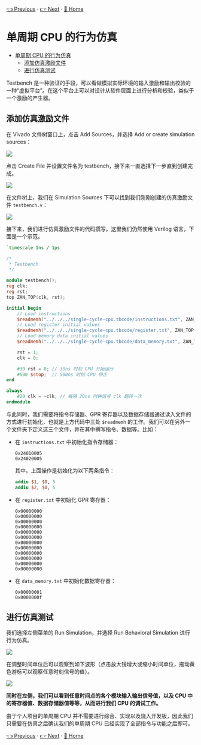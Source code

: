 [👈 Previous](./2-3_Verilog.md) · [👉 Next](../README.md) · [🚩 Home](../README.md)

# 单周期 CPU 的行为仿真

- [单周期 CPU 的行为仿真](#%e5%8d%95%e5%91%a8%e6%9c%9f-cpu-%e7%9a%84%e8%a1%8c%e4%b8%ba%e4%bb%bf%e7%9c%9f)
  - [添加仿真激励文件](#%e6%b7%bb%e5%8a%a0%e4%bb%bf%e7%9c%9f%e6%bf%80%e5%8a%b1%e6%96%87%e4%bb%b6)
  - [进行仿真测试](#%e8%bf%9b%e8%a1%8c%e4%bb%bf%e7%9c%9f%e6%b5%8b%e8%af%95)

Testbench 是一种验证的手段，可以看做模拟实际环境的输入激励和输出校验的一种“虚拟平台”。在这个平台上可以对设计从软件层面上进行分析和校验，类似于一个激励的产生器。

## 添加仿真激励文件

在 Vivado 文件树窗口上，点击 Add Sources，并选择 Add or create simulation sources：

![](https://i.loli.net/2019/09/02/gRXoulDAbhJpsfU.png)

点击 Create File 并设置文件名为 testbench，接下来一直选择下一步直到创建完成。

![](https://i.loli.net/2019/09/02/rxG2Kq3lCiR9Zpn.png)

在文件树上，我们在 Simulation Sources 下可以找到我们刚刚创建的仿真激励文件 `testbench.v`：

![](https://i.loli.net/2019/09/02/ThW6dMqiC5sH9Aw.png)

接下来，我们进行仿真激励文件的代码撰写。这里我们仍然使用 Verilog 语言，下面是一个示范。

```verilog
`timescale 1ns / 1ps

/*
 * Testbench
 */

module testbench();
reg clk;
reg rst;
top ZAN_TOP(clk, rst);

initial begin
    // Load instructions
    $readmemh("../../../single-cycle-cpu.tbcode/instructions.txt", ZAN_TOP.ZAN_INSTR_MEM.im);
    // Load register initial values
    $readmemh("../../../single-cycle-cpu.tbcode/register.txt", ZAN_TOP.ZAN_REG_FILE.gpr);
    // Load memory data initial values
    $readmemh("../../../single-cycle-cpu.tbcode/data_memory.txt", ZAN_TOP.ZAN_DATA_MEM.dm);

    rst = 1;
    clk = 0;

    #30 rst = 0; // 30ns 时刻 CPU 开始运行
    #500 $stop;  // 500ns 时刻 CPU 停止
end

always
    #20 clk = ~clk; // 每隔 20ns 时钟信号 clk 翻转一次
endmodule
```

与此同时，我们需要将指令存储器、GPR 寄存器以及数据存储器通过读入文件的方式进行初始化，也就是上方代码中三处 `$readmemh` 的工作。我们可以在另外一个文件夹下定义这三个文件，并在其中撰写指令、数据等。比如：

- 在 `instructions.txt` 中初始化指令存储器：

  ```
  0x24010005
  0x24020005
  ```

  其中，上面操作是初始化为以下两条指令：

  ```mips
  addiu $1, $0, 5
  addiu $2, $0, 5
  ```

- 在 `register.txt` 中初始化 GPR 寄存器：

  ```
  0x00000000
  0x00000000
  0x00000000
  0x00000000
  0x00000000
  0x00000000
  0x00000000
  0x00000000
  0x00000000
  0x00000000
  0x00000000
  0x00000000
  ```

- 在 `data_memory.txt` 中初始化数据寄存器：

  ```
  0x00000001
  0x0000000f
  ```

## 进行仿真测试

我们选择左侧菜单的 Run Simulation，并选择 Run Behavioral Simulation 进行行为仿真。

![](https://i.loli.net/2019/09/02/V2sNr8Gk9hqdFjZ.png)

在调整时间单位后可以观察到如下波形（点击放大镜增大或缩小时间单位，拖动黄色游标可以观察任意时刻信号的值）。

![](https://i.loli.net/2019/09/02/PXg2tShNECkIoO4.png)

**同时在左侧，我们可以看到任意时间点的各个模块输入输出信号值，以及 CPU 中的寄存器值、数据存储器值等等，从而进行我们 CPU 的调试工作。**

由于个人项目的单周期 CPU 并不需要进行综合、实现以及烧入开发板，因此我们只需要在仿真之后确认我们的单周期 CPU 已经实现了全部指令与功能之后即可。

[👈 Previous](./2-3_Verilog.md) · [👉 Next](../README.md) · [🚩 Home](../README.md)